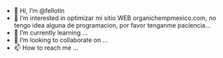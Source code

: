 - 👋 Hi, I’m @fellotin
- 👀 I’m interested in optimizar mi sitio WEB organichempmexico.com, no tengo idea alguna de programacion, por favor tenganme paciencia...
- 🌱 I’m currently learning ...
- 💞️ I’m looking to collaborate on ...
- 📫 How to reach me ...

<!---
fellotin/fellotin is a ✨ special ✨ repository because its `README.md` (this file) appears on your GitHub profile.
You can click the Preview link to take a look at your changes.
--->
